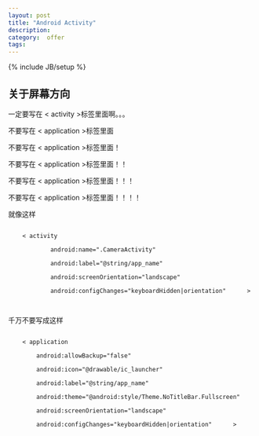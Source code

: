 ```yaml
---
layout: post
title: "Android Activity"
description: 
category:  offer
tags: 
---
```

{% include JB/setup %}

## 关于屏幕方向
一定要写在 
< activity >标签里面啊。。。

不要写在  < application >标签里面

不要写在  < application >标签里面！

不要写在  < application >标签里面！！

不要写在  < application >标签里面！！！

不要写在  < application >标签里面！！！！


就像这样

 <code>
    < activity <br>
            android:name=".CameraActivity"  <br>
            android:label="@string/app_name"  <br>
            android:screenOrientation="landscape" <br>
            android:configChanges="keyboardHidden|orientation"      ><br>
 </code>
			
千万不要写成这样  

<code>    
    < application <br> 
        android:allowBackup="false"<br>
        android:icon="@drawable/ic_launcher"<br>
        android:label="@string/app_name"  <br>
        android:theme="@android:style/Theme.NoTitleBar.Fullscreen"<br>
		android:screenOrientation="landscape"   <br>
		android:configChanges="keyboardHidden|orientation"		><br>
</code>